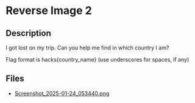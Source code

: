 # Reverse Image 2

## Description

I got lost on my trip. Can you help me find in which country I am?
Flag format is hacks{country_name} (use underscores for spaces, if any)

## Files

* [Screenshot_2025-01-24_053440.png](<files/Screenshot_2025-01-24_053440.png>)

